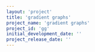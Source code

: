 ```yaml
---
layout: 'project'
title: 'gradient graphs'
project_name: 'gradient graphs'
project_id: 'gg'
initial_development_date: ''
project_release_date: ''
---
```

